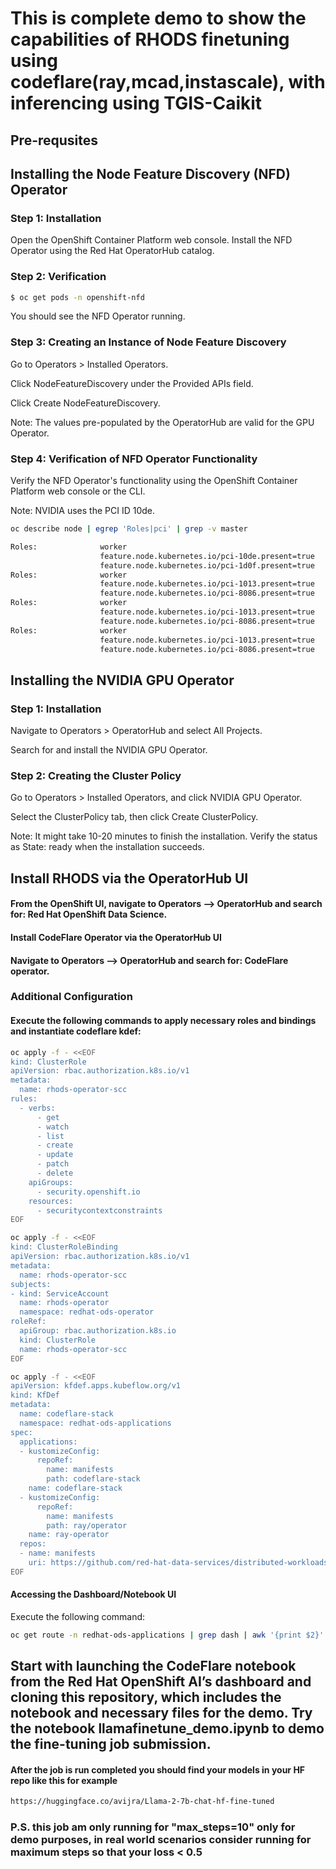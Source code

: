# This is complete demo to show the capabilities of RHODS finetuning using codeflare(ray,mcad,instascale), with inferencing using TGIS-Caikit


## Pre-requsites 

## Installing the Node Feature Discovery (NFD) Operator

### Step 1: Installation

Open the OpenShift Container Platform web console.
Install the NFD Operator using the Red Hat OperatorHub catalog.

### Step 2: Verification

```bash
$ oc get pods -n openshift-nfd
```

You should see the NFD Operator running.

### Step 3: Creating an Instance of Node Feature Discovery

Go to Operators > Installed Operators.

Click NodeFeatureDiscovery under the Provided APIs field.

Click Create NodeFeatureDiscovery.

Note: The values pre-populated by the OperatorHub are valid for the GPU Operator.

### Step 4: Verification of NFD Operator Functionality
Verify the NFD Operator's functionality using the OpenShift Container Platform web console or the CLI.

Note: NVIDIA uses the PCI ID 10de.

```bash
oc describe node | egrep 'Roles|pci' | grep -v master

Roles:              worker
                    feature.node.kubernetes.io/pci-10de.present=true
                    feature.node.kubernetes.io/pci-1d0f.present=true
Roles:              worker
                    feature.node.kubernetes.io/pci-1013.present=true
                    feature.node.kubernetes.io/pci-8086.present=true
Roles:              worker
                    feature.node.kubernetes.io/pci-1013.present=true
                    feature.node.kubernetes.io/pci-8086.present=true
Roles:              worker
                    feature.node.kubernetes.io/pci-1013.present=true
                    feature.node.kubernetes.io/pci-8086.present=true
```

## Installing the NVIDIA GPU Operator

### Step 1: Installation

Navigate to Operators > OperatorHub and select All Projects.

Search for and install the NVIDIA GPU Operator.

### Step 2: Creating the Cluster Policy

Go to Operators > Installed Operators, and click NVIDIA GPU Operator.

Select the ClusterPolicy tab, then click Create ClusterPolicy.

Note: It might take 10-20 minutes to finish the installation. Verify the status as State: ready when the installation succeeds.

## Install RHODS via the OperatorHub UI

#### From the OpenShift UI, navigate to Operators --> OperatorHub and search for: Red Hat OpenShift Data Science.

#### Install CodeFlare Operator via the OperatorHub UI

#### Navigate to Operators --> OperatorHub and search for: CodeFlare operator.

### Additional Configuration

#### Execute the following commands to apply necessary roles and bindings and instantiate codeflare kdef:

```bash 
oc apply -f - <<EOF
kind: ClusterRole
apiVersion: rbac.authorization.k8s.io/v1
metadata:
  name: rhods-operator-scc
rules:
  - verbs:
      - get
      - watch
      - list
      - create
      - update
      - patch
      - delete
    apiGroups:
      - security.openshift.io
    resources:
      - securitycontextconstraints
EOF

oc apply -f - <<EOF
kind: ClusterRoleBinding
apiVersion: rbac.authorization.k8s.io/v1
metadata:
  name: rhods-operator-scc
subjects:
- kind: ServiceAccount
  name: rhods-operator
  namespace: redhat-ods-operator
roleRef:
  apiGroup: rbac.authorization.k8s.io
  kind: ClusterRole
  name: rhods-operator-scc
EOF

oc apply -f - <<EOF
apiVersion: kfdef.apps.kubeflow.org/v1
kind: KfDef
metadata:
  name: codeflare-stack
  namespace: redhat-ods-applications
spec:
  applications:
  - kustomizeConfig:
      repoRef:
        name: manifests
        path: codeflare-stack
    name: codeflare-stack
  - kustomizeConfig:
      repoRef:
        name: manifests
        path: ray/operator
    name: ray-operator
  repos:
  - name: manifests
    uri: https://github.com/red-hat-data-services/distributed-workloads/tarball/main
EOF

```

#### Accessing the Dashboard/Notebook UI

Execute the following command:

```bash
oc get route -n redhat-ods-applications | grep dash | awk '{print $2}'

```

## Start with launching the CodeFlare notebook from the Red Hat OpenShift AI’s dashboard and cloning  this repository, which includes the notebook and necessary files for the demo. Try the notebook llamafinetune_demo.ipynb to demo the fine-tuning job submission.

#### After the job is run completed you should find your models in your HF repo like this for example 

```bash
https://huggingface.co/avijra/Llama-2-7b-chat-hf-fine-tuned
```

### P.S. this   job am only running for "max_steps=10" only for demo purposes, in real world scenarios consider running for maximum steps so that your loss < 0.5 


